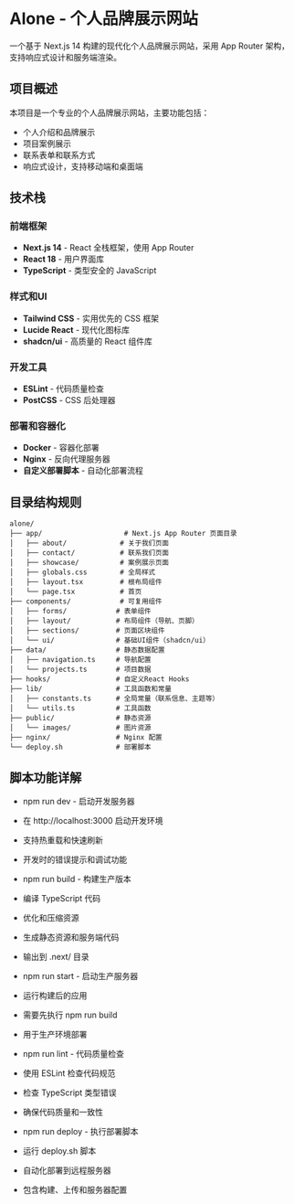 # Alone - 个人品牌展示网站

一个基于 Next.js 14 构建的现代化个人品牌展示网站，采用 App Router 架构，支持响应式设计和服务端渲染。

## 项目概述

本项目是一个专业的个人品牌展示网站，主要功能包括：
- 个人介绍和品牌展示
- 项目案例展示
- 联系表单和联系方式
- 响应式设计，支持移动端和桌面端

## 技术栈

### 前端框架
- **Next.js 14** - React 全栈框架，使用 App Router
- **React 18** - 用户界面库
- **TypeScript** - 类型安全的 JavaScript

### 样式和UI
- **Tailwind CSS** - 实用优先的 CSS 框架
- **Lucide React** - 现代化图标库
- **shadcn/ui** - 高质量的 React 组件库

### 开发工具
- **ESLint** - 代码质量检查
- **PostCSS** - CSS 后处理器

### 部署和容器化
- **Docker** - 容器化部署
- **Nginx** - 反向代理服务器
- **自定义部署脚本** - 自动化部署流程

## 目录结构规则
```
alone/
├── app/                    # Next.js App Router 页面目录
│   ├── about/             # 关于我们页面
│   ├── contact/           # 联系我们页面
│   ├── showcase/          # 案例展示页面
│   ├── globals.css        # 全局样式
│   ├── layout.tsx         # 根布局组件
│   └── page.tsx           # 首页
├── components/            # 可复用组件
│   ├── forms/            # 表单组件
│   ├── layout/           # 布局组件（导航、页脚）
│   ├── sections/         # 页面区块组件
│   └── ui/               # 基础UI组件（shadcn/ui）
├── data/                 # 静态数据配置
│   ├── navigation.ts     # 导航配置
│   └── projects.ts       # 项目数据
├── hooks/                # 自定义React Hooks
├── lib/                  # 工具函数和常量
│   ├── constants.ts      # 全局常量（联系信息、主题等）
│   └── utils.ts          # 工具函数
├── public/               # 静态资源
│   └── images/           # 图片资源
├── nginx/                # Nginx 配置
└── deploy.sh             # 部署脚本
```
## 脚本功能详解
- npm run dev - 启动开发服务器

- 在 http://localhost:3000 启动开发环境
- 支持热重载和快速刷新
- 开发时的错误提示和调试功能
- npm run build - 构建生产版本

- 编译 TypeScript 代码
- 优化和压缩资源
- 生成静态资源和服务端代码
- 输出到 .next/ 目录
- npm run start - 启动生产服务器

- 运行构建后的应用
- 需要先执行 npm run build
- 用于生产环境部署
- npm run lint - 代码质量检查

- 使用 ESLint 检查代码规范
- 检查 TypeScript 类型错误
- 确保代码质量和一致性
- npm run deploy - 执行部署脚本

- 运行 deploy.sh 脚本
- 自动化部署到远程服务器
- 包含构建、上传和服务器配置

